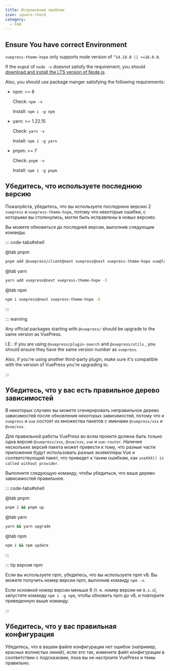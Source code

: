 ```yaml
---
title: Исправление проблем
icon: square-check
category:
  - FAQ
---
```


## Ensure You have correct Environment

`vuepress-theme-hope` only supports node version of `^14.18.0 || >=16.0.0`.

If the ouput of `node -v` doesnot satisfy the requirement, you should [download and install the LTS version of Node.js](../cookbook/tutorial/env.md#nodejs).

Also, you should use package manger satisfying the following requirements:

- npm: >= 8

  Check: `npm -v`

  Install: `npm i -g npm`

- yarn: >= 1.22.15

  Check: `yarn -v`

  Install: `npm i -g yarn`

- pnpm: >= 7

  Check: `pnpm -v`

  Install: `npm i -g pnpm`

## Убедитесь, что используете последнюю версию

Пожалуйста, убедитесь, что вы используете последнюю версию 2 `vuepress` и `vuepress-theme-hope`, потому что некоторые ошибки, с которыми вы столкнулись, могли быть исправлены в новых версиях.

Вы можете обновиться до последней версии, выполнив следующие команды.

::: code-tabs#shell

@tab pnpm

```bash
pnpm add @vuepress/client@next vuepress@next vuepress-theme-hope vue@latest -E
```

@tab yarn

```bash
yarn add vuepress@next vuepress-theme-hope -E
```

@tab npm

```bash
npm i vuepress@next vuepress-theme-hope -E
```

:::

::: warning

Any official packages starting with `@vuepress/` should be upgrade to the same version as VuePress.

I.E.: if you are using `@vuepress/plugin-search` and `@vuepress/utils` , you should ensure they have the same version number as `vuepress`.

Also, if you're using another third-party plugin, make sure it's compatible with the version of VuePress you're upgrading to.

:::

## Убедитесь, что у вас есть правильное дерево зависимостей

В некоторых случаях вы можете сгенерировать неправильное дерево зависимостей после обновления некоторых зависимостей, потому что и `vuepress` и `vue` состоят из множества пакетов с именами `@vuepress/xxx` и `@vue/xxx`.

Для правильной работы VuePress во всем проекте должна быть только одна версия `@vuepress/xxx`, `@vue/xxx`, `vue` и `vue-router`. Наличие нескольких версий пакета может привести к тому, что разные части приложения будут использовать разные экземпляры Vue и соответствующий пакет, что приведет к таким ошибкам, как `useXXX() is called without provider`.

Выполните следующую команду, чтобы убедиться, что ваше дерево зависимостей правильное.

::: code-tabs#shell

@tab pnpm

```bash
pnpm i && pnpm up
```

@tab yarn

```bash
yarn && yarn upgrade
```

@tab npm

```bash
npm i && npm update
```

:::

::: tip версия npm

Если вы используете npm, убедитесь, что вы используете npm v8. Вы можете получить номер версии npm, выполнив команду `npm -v`.

Если основной номер версии меньше 8 (т. е. номер версии не `8.x.x`), запустите команду `npm i -g npm`, чтобы обновить npm до v8, и повторите приведенную выше команду.

:::

## Убедитесь, что у вас правильная конфигурация

Убедитесь, что в вашем файле конфигурации нет ошибок (например, красных волнистых линий), если это так, измените файл конфигурации в соответствии с подсказками, пока вы не настроите VuePress и темы правильно.
